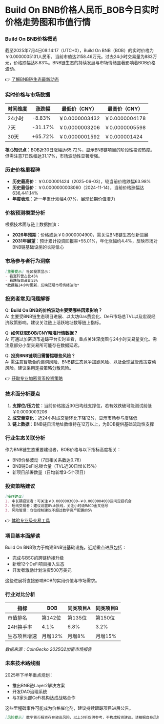 # Build On BNB价格人民币_BOB今日实时价格走势图和市值行情

### Build On BNB价格概览
截至2025年7月4日08:14:17（UTC+0），Build On BNB（BOB）的实时价格为￥0.0000005131人民币，当前市值达2158.46万元。过去24小时交易量为883万元，价格跌幅达8.83%。BNB链生态的持续发展与市场情绪显著影响着BOB价格波动。

👉 [了解BNB链生态最新动态](https://bit.ly/okx_welcome)

### 实时价格与市场数据
| 时间维度 | 涨跌幅 | 最低价（CNY） | 最高价（CNY） |
|---------|--------|----------------|----------------|
| 24小时  | -8.83% | ￥0.0000003432 | ￥0.0000004178 |
| 7天     | -31.17%| ￥0.0000003206 | ￥0.0000005598 |
| 30天    | +65.72%| ￥0.0000001592 | ￥0.000001424  |

**核心知识点**：BOB近30日涨幅达65.72%，显示BNB链项目的阶段性投资热度。但需注意7日跌幅达31.17%，市场波动性显著增强。

### 历史价格里程碑
- **历史最高价**：￥0.000001424（2025-06-03），较当前价格跌幅63.98%
- **历史最低价**：￥0.0000000008060（2024-11-14），当前价格涨幅达636,441.14%
- **年度表现**：近一年累计涨幅4.07%，展现长期价值潜力

### 价格预测模型分析
根据技术面与链上数据推演：
- **2026年预期**：价格或达￥0.0000004900，需关注BNB链生态创新进展
- **2031年展望**：预计累计投资回报率+55.01%，年化涨幅约4.4%，反映市场对BNB链基础设施的长期信心

### 市场参与者行为洞察
```markdown
[重要提示] 社区投票显示：
- 看涨阵营占比45%
- 看跌阵营占比55%  
*数据每24小时更新，反映短期市场情绪波动*
```

### 投资者常见问题解答

Q: **Build On BNB的价格波动主要受哪些因素影响？**  
A: 主要受BNB链生态项目进展、以太坊Gas费变化、DeFi市场总TVL以及宏观经济政策影响。建议关注链上活跃地址数等链上指标。

Q: **如何获取BOB/CNY精准行情数据？**  
A: 可通过加密货币追踪平台实时查看，重点关注深度图与24小时交易量变化。需注意部分小型交易所可能存在数据延迟。

Q: **投资BNB链项目需警惕哪些风险？**  
A: 需注意智能合约漏洞风险、BNB链生态竞争加剧风险、以及全球监管政策变动风险。建议采用定投策略分散风险。

👉 [获取专业加密货币投资策略](https://bit.ly/okx_welcome)

### 技术面分析要点
1. **支撑位/压力位**：当前价格接近30日均线支撑位，若有效跌破可能测试前低￥0.0000003206
2. **成交量变化**：近24小时成交量环比下降12%，显示市场参与度降低
3. **链上数据**：BNB链日活地址数维持在12万以上，为BOB提供基础流动性支撑

### 行业生态关联分析
作为BNB链生态重要建设者，BOB价格与以下指标高度相关：
- BNB价格波动（7日相关系数达0.78）
- BNB链DeFi总锁仓量（TVL近30日增长15%）
- 新项目部署数量（日均新增3-5个项目）

### 投资策略建议
```markdown
[操作建议]
1. 中长期投资者：可关注￥0.0000003000-￥0.0000004000区间定投机会
2. 短线交易者：建议设置8%止损线，关注小时级MACD金叉信号
3. 风险管理：仓位控制建议不超过数字资产配置的5%
```

👉 [体验专业级交易工具](https://bit.ly/okx_welcome)

### 项目基本面解读
Build On BNB致力于构建BNB链基础设施，近期重点进展包括：
- 完成与BSC的跨链桥接升级
- 新增12个DeFi项目接入生态
- 开发者激励计划注资500万美元

这些进展将直接影响BOB的实用价值与市场需求。

### 行业对比分析
| 指标         | BOB       | 同类项目A  | 同类项目B  |
|--------------|-----------|------------|------------|
| 市值排名     | 第142位   | 第135位    | 第150位    |
| 24H换手率    | 4.1%      | 6.8%       | 3.2%       |
| 生态项目增速 | 月增12%   | 月增8%     | 月增15%    |

*数据来源：CoinGecko 2025Q2加密市场报告*

### 未来技术路线图
2025年下半年重点规划：
- 推出BNB链Layer2解决方案
- 开发DAO治理系统
- 与3家头部CeFi机构达成战略合作

这些里程碑事件可能成为价格催化剂，建议持续跟踪项目进展公告。

```markdown
[风险提示] 数字货币投资存在较高风险，以上分析仅供参考，不构成投资建议。请根据自身风险承受能力审慎决策。
```
